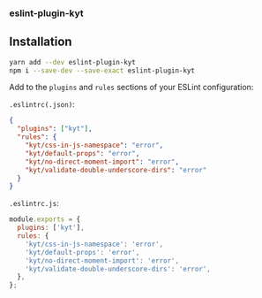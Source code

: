 ### eslint-plugin-kyt

## Installation

```sh
yarn add --dev eslint-plugin-kyt
npm i --save-dev --save-exact eslint-plugin-kyt
```

Add to the `plugins` and `rules` sections of your ESLint configuration:

`.eslintrc(.json)`:

```json
{
  "plugins": ["kyt"],
  "rules": {
    "kyt/css-in-js-namespace": "error",
    "kyt/default-props": "error",
    "kyt/no-direct-moment-import": "error",
    "kyt/validate-double-underscore-dirs": "error"
  }
}
```

`.eslintrc.js`:

```js
module.exports = {
  plugins: ['kyt'],
  rules: {
    'kyt/css-in-js-namespace': 'error',
    'kyt/default-props': 'error',
    'kyt/no-direct-moment-import': 'error',
    'kyt/validate-double-underscore-dirs': 'error',
  },
};
```
